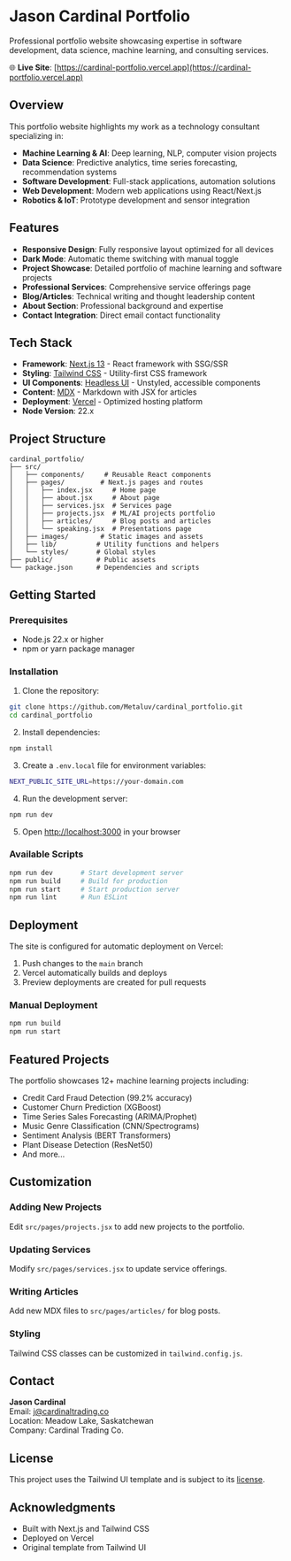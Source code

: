 # Jason Cardinal Portfolio

Professional portfolio website showcasing expertise in software development, data science, machine learning, and consulting services.

🌐 **Live Site**: [https://cardinal-portfolio.vercel.app](https://cardinal-portfolio.vercel.app)

## Overview

This portfolio website highlights my work as a technology consultant specializing in:
- **Machine Learning & AI**: Deep learning, NLP, computer vision projects
- **Data Science**: Predictive analytics, time series forecasting, recommendation systems
- **Software Development**: Full-stack applications, automation solutions
- **Web Development**: Modern web applications using React/Next.js
- **Robotics & IoT**: Prototype development and sensor integration

## Features

- **Responsive Design**: Fully responsive layout optimized for all devices
- **Dark Mode**: Automatic theme switching with manual toggle
- **Project Showcase**: Detailed portfolio of machine learning and software projects
- **Professional Services**: Comprehensive service offerings page
- **Blog/Articles**: Technical writing and thought leadership content
- **About Section**: Professional background and expertise
- **Contact Integration**: Direct email contact functionality

## Tech Stack

- **Framework**: [Next.js 13](https://nextjs.org) - React framework with SSG/SSR
- **Styling**: [Tailwind CSS](https://tailwindcss.com) - Utility-first CSS framework
- **UI Components**: [Headless UI](https://headlessui.dev) - Unstyled, accessible components
- **Content**: [MDX](https://mdxjs.com) - Markdown with JSX for articles
- **Deployment**: [Vercel](https://vercel.com) - Optimized hosting platform
- **Node Version**: 22.x

## Project Structure

```
cardinal_portfolio/
├── src/
│   ├── components/     # Reusable React components
│   ├── pages/         # Next.js pages and routes
│   │   ├── index.jsx     # Home page
│   │   ├── about.jsx     # About page
│   │   ├── services.jsx  # Services page
│   │   ├── projects.jsx  # ML/AI projects portfolio
│   │   ├── articles/     # Blog posts and articles
│   │   └── speaking.jsx  # Presentations page
│   ├── images/        # Static images and assets
│   ├── lib/          # Utility functions and helpers
│   └── styles/       # Global styles
├── public/           # Public assets
└── package.json      # Dependencies and scripts
```

## Getting Started

### Prerequisites

- Node.js 22.x or higher
- npm or yarn package manager

### Installation

1. Clone the repository:
```bash
git clone https://github.com/Metaluv/cardinal_portfolio.git
cd cardinal_portfolio
```

2. Install dependencies:
```bash
npm install
```

3. Create a `.env.local` file for environment variables:
```bash
NEXT_PUBLIC_SITE_URL=https://your-domain.com
```

4. Run the development server:
```bash
npm run dev
```

5. Open [http://localhost:3000](http://localhost:3000) in your browser

### Available Scripts

```bash
npm run dev       # Start development server
npm run build     # Build for production
npm run start     # Start production server
npm run lint      # Run ESLint
```

## Deployment

The site is configured for automatic deployment on Vercel:

1. Push changes to the `main` branch
2. Vercel automatically builds and deploys
3. Preview deployments are created for pull requests

### Manual Deployment

```bash
npm run build
npm run start
```

## Featured Projects

The portfolio showcases 12+ machine learning projects including:
- Credit Card Fraud Detection (99.2% accuracy)
- Customer Churn Prediction (XGBoost)
- Time Series Sales Forecasting (ARIMA/Prophet)
- Music Genre Classification (CNN/Spectrograms)
- Sentiment Analysis (BERT Transformers)
- Plant Disease Detection (ResNet50)
- And more...

## Customization

### Adding New Projects

Edit `src/pages/projects.jsx` to add new projects to the portfolio.

### Updating Services

Modify `src/pages/services.jsx` to update service offerings.

### Writing Articles

Add new MDX files to `src/pages/articles/` for blog posts.

### Styling

Tailwind CSS classes can be customized in `tailwind.config.js`.

## Contact

**Jason Cardinal**  
Email: j@cardinaltrading.co  
Location: Meadow Lake, Saskatchewan  
Company: Cardinal Trading Co.

## License

This project uses the Tailwind UI template and is subject to its [license](https://tailwindui.com/license).

## Acknowledgments

- Built with Next.js and Tailwind CSS
- Deployed on Vercel
- Original template from Tailwind UI